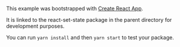 This example was bootstrapped with [Create React App](https://github.com/facebook/create-react-app).

It is linked to the react-set-state package in the parent directory for development purposes.

You can run `yarn install` and then `yarn start` to test your package.
